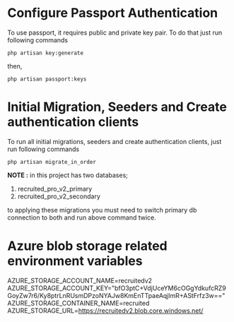 # Configure Passport Authentication
To use passport, it requires public and private key pair. To do that just run following commands

`php artisan key:generate`

then,

`php artisan passport:keys`

# Initial Migration, Seeders and Create authentication clients
To run all initial migrations, seeders and create authentication clients, just run following commands

`php artisan migrate_in_order`

**NOTE :** in this project has two databases;
1.	recruited_pro_v2_primary
2.	recruited_pro_v2_secondary

to applying these migrations you must need to switch primary db connection to both and run above command twice.


# Azure blob storage related environment variables 

AZURE_STORAGE_ACCOUNT_NAME=recruitedv2
AZURE_STORAGE_ACCOUNT_KEY="bfO3ptC+VdjUceYM6cOGgYdkufcRZ9GoyZw7r6/Ky8ptrLnRUsmDPzoNYAJw8KmEnTTpaeAqjlmR+AStFrfz3w=="
AZURE_STORAGE_CONTAINER_NAME=recruited
AZURE_STORAGE_URL=https://recruitedv2.blob.core.windows.net/